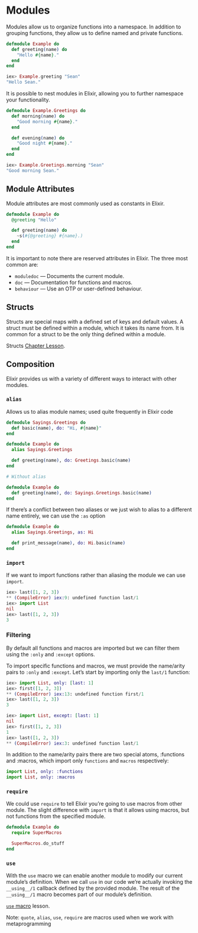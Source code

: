 # Modules

Modules allow us to organize functions into a namespace. In addition to grouping functions, they allow us to define named and private functions.

```elixir
defmodule Example do
  def greeting(name) do
    "Hello #{name}."
  end
end

iex> Example.greeting "Sean"
"Hello Sean."
```

It is possible to nest modules in Elixir, allowing you to further namespace your functionality.

```elixir
defmodule Example.Greetings do
  def morning(name) do
    "Good morning #{name}."
  end

  def evening(name) do
    "Good night #{name}."
  end
end

iex> Example.Greetings.morning "Sean"
"Good morning Sean."
```

## Module Attributes

Module attributes are most commonly used as constants in Elixir.

```elixir
defmodule Example do
  @greeting "Hello"

  def greeting(name) do
    ~s(#{@greeting} #{name}.)
  end
end
```

It is important to note there are reserved attributes in Elixir. The three most common are:

- `moduledoc` — Documents the current module.
- `doc` — Documentation for functions and macros.
- `behaviour` — Use an OTP or user-defined behaviour.

## Structs

Structs are special maps with a defined set of keys and default values. A struct must be defined within a module, which it takes its name from. It is common for a struct to be the only thing defined within a module.

Structs [Chapter Lesson](https://elixirschool.com/en/lessons/basics/modules/#structs).

## Composition

Elixir provides us with a variety of different ways to interact with other modules.

### `alias`

Allows us to alias module names; used quite frequently in Elixir code

```elixir
defmodule Sayings.Greetings do
  def basic(name), do: "Hi, #{name}"
end

defmodule Example do
  alias Sayings.Greetings

  def greeting(name), do: Greetings.basic(name)
end

# Without alias

defmodule Example do
  def greeting(name), do: Sayings.Greetings.basic(name)
end
```

If there’s a conflict between two aliases or we just wish to alias to a different name entirely, we can use the `:as` option

```elixir
defmodule Example do
  alias Sayings.Greetings, as: Hi

  def print_message(name), do: Hi.basic(name)
end
```

### `import`

If we want to import functions rather than aliasing the module we can use `import`.

```elixir
iex> last([1, 2, 3])
** (CompileError) iex:9: undefined function last/1
iex> import List
nil
iex> last([1, 2, 3])
3
```

### Filtering

By default all functions and macros are imported but we can filter them using the `:only` and `:except` options.

To import specific functions and macros, we must provide the name/arity pairs to `:only` and `:except`. Let’s start by importing only the `last/1` function:

```elixir
iex> import List, only: [last: 1]
iex> first([1, 2, 3])
** (CompileError) iex:13: undefined function first/1
iex> last([1, 2, 3])
3

iex> import List, except: [last: 1]
nil
iex> first([1, 2, 3])
1
iex> last([1, 2, 3])
** (CompileError) iex:3: undefined function last/1
```

In addition to the name/arity pairs there are two special atoms, :functions and :macros, which import only `functions` and `macros` respectively:

```elixir
import List, only: :functions
import List, only: :macros
```

### `require`

We could use `require` to tell Elixir you’re going to use macros from other module. The slight difference with `import` is that it allows using macros, but not functions from the specified module.

```elixir
defmodule Example do
  require SuperMacros

  SuperMacros.do_stuff
end
```

### `use`

With the `use` macro we can enable another module to modify our current module’s definition. When we call `use` in our code we’re actually invoking the `__using__/1` callback defined by the provided module. The result of the `__using__/1` macro becomes part of our module’s definition.

[`use` macro](https://elixirschool.com/en/lessons/basics/modules/#use) lesson.

Note: `quote`, `alias`, `use`, `require` are macros used when we work with metaprogramming
